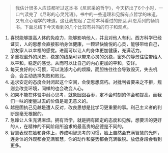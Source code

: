 > 我估计很多人应该都听过这本书《尼尼采的哲学》，今天挤出了6个小时，一口气读完了《尼彩的心灵咒语》。书中的一些道理和见解有点哲学的味道，又有点心理学的味道。这让我想起了之前本科看过的郎达.拜恩系列的畅销书。下面总结下今天看到的几个比较有共鸣的句子和观点。

  1. 喜悦能够提高人体的免疫力，能够影响他人，并且对他人有利。西方科学已经证实，人的思想会直接影响身体健康，一颗轻快愉悦的心灵，能够带给自己，朋友家人以幸福的感觉。进而可以让人的身体更加健康，充满活力。
  2. 多重视窗外的风景，稳定的线条可以带来心灵的沉稳，窗外的静景往往带给人以平和，稳定的感觉。从而可以让自己的内心更加的平和，安详。
  3. 每天良好的小习惯，可以洗涤内心的烦躁，而胆怯往往会导致毁灭，失去机会，会主动选择失败和败北。
  4. 追求安定的态度会封闭起这个空间，会使思想腐朽。对批判者要来之不拒，规则会改变环境，同样的也会改变人心。
  5. 如果不能在体验中耐心思考，就象囫囵吞枣，定不会时刻的体会和提高。而我们一味的衡量过去的价值是毫无意义的。
  6. 越是固执己见越是遭人反对，改良思想是比学习更重要的事。利己主义者的判断是毫无根据的。
  7. 急躁让人生充满麻烦。拥有哲学，就是拥有固定的态度和见解，想要活的更好的人，在精神的不同阶段所追求的最高贵的品德是不同的。
  8. 智慧表现在脸和身体上，养成明智思考的习惯，脸上自然会充满智慧的光辉，连身体的外观都会充满智慧，你的动作和姿势都会充满敏锐。放低身段会看到更多。


